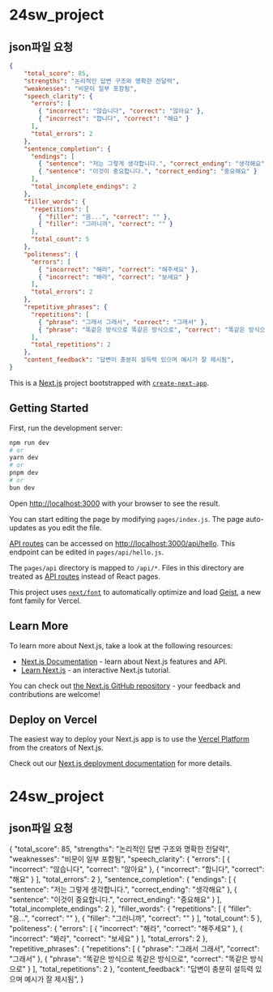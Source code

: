 # 24sw_project
## json파일 요청
```json  
{
    "total_score": 85,
    "strengths": "논리적인 답변 구조와 명확한 전달력",
    "weaknesses": "비문이 일부 포함됨",
    "speech_clarity": {
      "errors": [
        { "incorrect": "않습니다", "correct": "않아요" },
        { "incorrect": "합니다", "correct": "해요" }
      ],
      "total_errors": 2
    },
    "sentence_completion": {
      "endings": [
        { "sentence": "저는 그렇게 생각합니다.", "correct_ending": "생각해요" },
        { "sentence": "이것이 중요합니다.", "correct_ending": "중요해요" }
      ],
      "total_incomplete_endings": 2
    },
    "filler_words": {
      "repetitions": [
        { "filler": "음...", "correct": "" },
        { "filler": "그러니까", "correct": "" }
      ],
      "total_count": 5
    },
    "politeness": {
      "errors": [
        { "incorrect": "해라", "correct": "해주세요" },
        { "incorrect": "봐라", "correct": "보세요" }
      ],
      "total_errors": 2
    },
    "repetitive_phrases": {
      "repetitions": [
        { "phrase": "그래서 그래서", "correct": "그래서" },
        { "phrase": "똑같은 방식으로 똑같은 방식으로", "correct": "똑같은 방식으로" }
      ],
      "total_repetitions": 2
    },
    "content_feedback": "답변이 충분히 설득력 있으며 예시가 잘 제시됨",
}
```

This is a [Next.js](https://nextjs.org) project bootstrapped with [`create-next-app`](https://nextjs.org/docs/pages/api-reference/create-next-app).

## Getting Started

First, run the development server:

```bash
npm run dev
# or
yarn dev
# or
pnpm dev
# or
bun dev
```

Open [http://localhost:3000](http://localhost:3000) with your browser to see the result.

You can start editing the page by modifying `pages/index.js`. The page auto-updates as you edit the file.

[API routes](https://nextjs.org/docs/pages/building-your-application/routing/api-routes) can be accessed on [http://localhost:3000/api/hello](http://localhost:3000/api/hello). This endpoint can be edited in `pages/api/hello.js`.

The `pages/api` directory is mapped to `/api/*`. Files in this directory are treated as [API routes](https://nextjs.org/docs/pages/building-your-application/routing/api-routes) instead of React pages.

This project uses [`next/font`](https://nextjs.org/docs/pages/building-your-application/optimizing/fonts) to automatically optimize and load [Geist](https://vercel.com/font), a new font family for Vercel.

## Learn More

To learn more about Next.js, take a look at the following resources:

- [Next.js Documentation](https://nextjs.org/docs) - learn about Next.js features and API.
- [Learn Next.js](https://nextjs.org/learn-pages-router) - an interactive Next.js tutorial.

You can check out [the Next.js GitHub repository](https://github.com/vercel/next.js) - your feedback and contributions are welcome!

## Deploy on Vercel

The easiest way to deploy your Next.js app is to use the [Vercel Platform](https://vercel.com/new?utm_medium=default-template&filter=next.js&utm_source=create-next-app&utm_campaign=create-next-app-readme) from the creators of Next.js.

Check out our [Next.js deployment documentation](https://nextjs.org/docs/pages/building-your-application/deploying) for more details.
# 24sw_project
## json파일 요청  
{
    "total_score": 85,
    "strengths": "논리적인 답변 구조와 명확한 전달력",
    "weaknesses": "비문이 일부 포함됨",
    "speech_clarity": {
      "errors": [
        { "incorrect": "않습니다", "correct": "않아요" },
        { "incorrect": "합니다", "correct": "해요" }
      ],
      "total_errors": 2
    },
    "sentence_completion": {
      "endings": [
        { "sentence": "저는 그렇게 생각합니다.", "correct_ending": "생각해요" },
        { "sentence": "이것이 중요합니다.", "correct_ending": "중요해요" }
      ],
      "total_incomplete_endings": 2
    },
    "filler_words": {
      "repetitions": [
        { "filler": "음...", "correct": "" },
        { "filler": "그러니까", "correct": "" }
      ],
      "total_count": 5
    },
    "politeness": {
      "errors": [
        { "incorrect": "해라", "correct": "해주세요" },
        { "incorrect": "봐라", "correct": "보세요" }
      ],
      "total_errors": 2
    },
    "repetitive_phrases": {
      "repetitions": [
        { "phrase": "그래서 그래서", "correct": "그래서" },
        { "phrase": "똑같은 방식으로 똑같은 방식으로", "correct": "똑같은 방식으로" }
      ],
      "total_repetitions": 2
    },
    "content_feedback": "답변이 충분히 설득력 있으며 예시가 잘 제시됨“,
  }